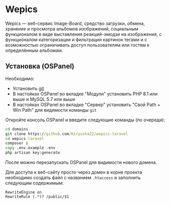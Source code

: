 # Wepics

Wepics — веб-сервис Image-Board, средство загрузки, обмена, хранение и просмотра альбомов изображений, социальным функционалом в виде выставления реакций-эмодзи на изображения, с функционалом категоризации и фильтрации картинок тегами и с возможностью ограничивать доступ пользователям или гостям к определённым альбомам.

## Установка (OSPanel)

Необходимо:
* Установить [git](https://git-scm.com/download/win)
* В настойках OSPanel во вкладке "Модули" установить PHP 8.1 или выше и MySQL 5.7 или выше
* В настойках OSPanel во вкладке "Сервер" установить "Свой Path + Win Path" для видимости команды `git`

Откройте консоль OSPanel и введите следующие команды (по очереди): 
```bat
cd domains
git clone https://github.com/Kiryusha22/wepics-laravel
cd wepics-laravel
composer i
copy .env.example .env
php artisan key:generate
```
После можно перезапускать OSPanel для видимости нового домена.

Для доступа к веб-сайту просто через домен в корне проекта необходимо создать файл с названием `.htaccess` и заполнить следующим содержимым:
```apacheconf
RewriteEngine on
RewriteRule (.*)? /public/$1
```
